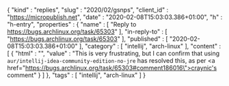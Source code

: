 {
  "kind" : "replies",
  "slug" : "2020/02/gsnps",
  "client_id" : "https://micropublish.net",
  "date" : "2020-02-08T15:03:03.386+01:00",
  "h" : "h-entry",
  "properties" : {
    "name" : [ "Reply to https://bugs.archlinux.org/task/65303" ],
    "in-reply-to" : [ "https://bugs.archlinux.org/task/65303" ],
    "published" : [ "2020-02-08T15:03:03.386+01:00" ],
    "category" : [ "intellij", "arch-linux" ],
    "content" : [ {
      "html" : "",
      "value" : "This is very frustrating, but I can confirm that using `aur/intellij-idea-community-edition-no-jre` has resolved this, as per <a href=\"https://bugs.archlinux.org/task/65303#comment186016\">craynic's comment</a>"
    } ]
  },
  "tags" : [ "intellij", "arch-linux" ]
}
